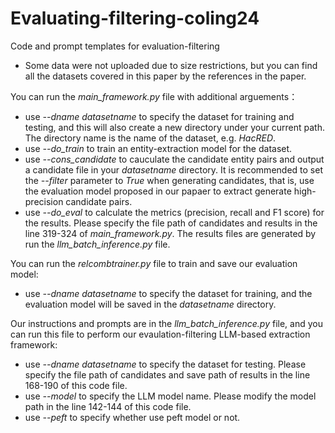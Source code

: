 # Evaluating-filtering-coling24
Code and prompt templates for evaluation-filtering
+ Some data were not uploaded due to size restrictions, but you can find all the datasets covered in this paper by the references in the paper.

You can run the *main_framework.py* file with additional arguements：
+ use *--dname datasetname* to specify the dataset for training and testing, and this will also create a new directory under your current path. The directory name is the name of the dataset, e.g. *HacRED*.
+ use *--do_train* to train an entity-extraction model for the dataset.
+ use *--cons_candidate* to cauculate the candidate entity pairs and output a candidate file in your *datasetname* directory. It is recommended to set the *--filter* parameter to *True* when generating candidates, that is, use the evaluation model proposed in our papaer to extract generate high-precision candidate pairs.
+ use *--do_eval* to calculate the metrics (precision, recall and F1 score) for the results. Please specify the file path of candidates and results in the line 319-324 of *main_framework.py*. The results files are generated by run the *llm_batch_inference.py* file.

You can run the *relcombtrainer.py* file to train and save our evaluation model:
+ use *--dname datasetname* to specify the dataset for training, and the evaluation model will be saved in the *datasetname* directory.

Our instructions and prompts are in the *llm_batch_inference.py* file, and you can run this file to perform our evaulation-filtering LLM-based extraction framework:
+ use *--dname datasetname* to specify the dataset for testing. Please specify the file path of candidates and save path of results in the line 168-190 of this code file.
+ use *--model* to specify the LLM model name. Please modify the model path in the line 142-144 of this code file.
+ use *--peft* to specify whether use peft model or not.
